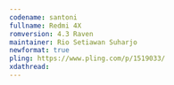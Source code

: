 ```yaml
---
codename: santoni
fullname: Redmi 4X
romversion: 4.3 Raven
maintainer: Rio Setiawan Suharjo
newformat: true
pling: https://www.pling.com/p/1519033/
xdathread:
---
```

